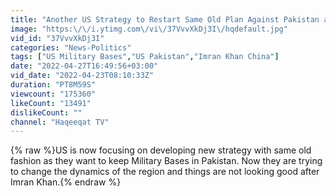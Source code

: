 ```yaml
---
title: "Another US Strategy to Restart Same Old Plan Against Pakistan and China"
image: "https:\/\/i.ytimg.com\/vi\/37VvvXkDj3I\/hqdefault.jpg"
vid_id: "37VvvXkDj3I"
categories: "News-Politics"
tags: ["US Military Bases","US Pakistan","Imran Khan China"]
date: "2022-04-27T16:49:56+03:00"
vid_date: "2022-04-23T08:10:33Z"
duration: "PT8M59S"
viewcount: "175360"
likeCount: "13491"
dislikeCount: ""
channel: "Haqeeqat TV"
---
```

{% raw %}US is now focusing on developing new strategy with same old fashion as they want to keep Military Bases in Pakistan. Now they are trying to change the dynamics of the region and things are not looking good after Imran Khan.{% endraw %}
